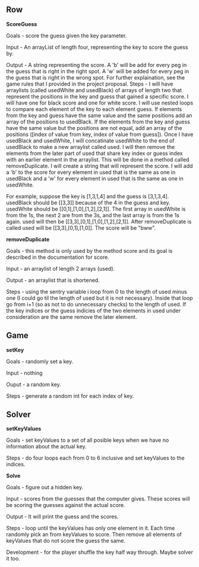 ## Row

**ScoreGuess**

Goals - score the guess given the key parameter.

Input - An arrayList of length four, representing the key to score the guess by.

Output - A string representing the score. A 'b' will be add for every peg in the guess that is right in the right spot. A 'w' will be added for every peg in the guess that is right in the wrong spot. For further explaination, see the game rules that I provided in the project proposal.
Steps - I will have arraylists (called usedWhite and usedBlack) of arrays of length two that represent the positions in the key and guess that gained a specific score. I will have one for black score and one for white score. 
I will use nested loops to compare each element of the key to each element guess. If elements from the key and guess have the same value and the same positions add an array of the positions to usedBlack. If the elements from the key and guess have the same value but the positions are not equal, add an array of the positions ([index of value from key, index of value from guess]).
Once I have usedBlack and usedWhite, I will concatinate usedWhite to the end of usedBlack to make a new arraylist called used. I will then remove the elements from the later part of used that share key index or guess index with an earlier element in the arraylist. This will be done in a method called removeDuplicate.
I will create a string that will represent the score. I will add a 'b' to the score for every element in used that is the same as one in usedBlack and a 'w' for every element in used that is the same as one in usedWhite.

For example, suppose the key is [1,3,1,4] and the guess is [3,1,3,4]. usedBlack should be [[3,3]] because of the 4 in the guess and key. usedWhite should be [[0,1],[1,0],[1,2],[2,1]]. The first array in usedWhite is from the 1s, the next 2 are from the 3s, and the last array is from the 1s again. used will then be [[3,3],[0,1],[1,0],[1,2],[2,1]]. After removeDuplicate is called used will be [[3,3],[0,1],[1,0]]. The score will be "bww".

**removeDuplicate**

Goals - this method is only used by the method score and its goal is described in the documentation for score.

Input - an arraylist of length 2 arrays (used).

Output - an arraylist that is shortened.

Steps - using the sentry variable i loop from 0 to the length of used minus one (I could go til the length of used but it is not necessary). Inside that loop go from i+1 (so as not to do unnecessary checks) to the length of used. If the key indices or the guess indicies of the two elements in used under consideration are the same remove the later element.


## Game

**setKey**

Goals - randomly set a key.

Input - nothing

Ouput - a random key.

Steps - generate a random int for each index of key.


## Solver

**setKeyValues**

Goals - set keyValues to a set of all posible keys when we have no information about the actual key.

Steps - do four loops each from 0 to 6 inclusive and set keyValues to the indices.

**Solve**

Goals - figure out a hidden key.

Input - scores from the guesses that the computer gives. These scores will be scoring the guesses against the actual score.

Output - It will print the guess and the scores.

Steps - loop until the keyValues has only one element in it. Each time randomly pick an from keyValues to score. Then remove all elements of keyValues that do not score the guess the same.


Development - for the player shuffle the key half way through. Maybe solver it too.
